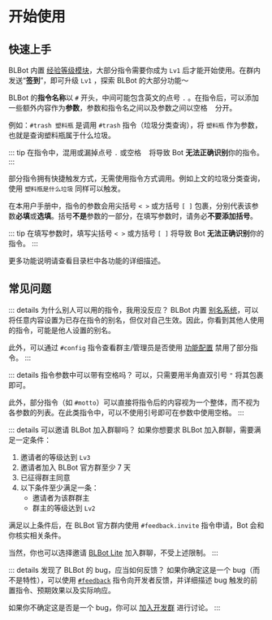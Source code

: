 # 开始使用

## 快速上手

BLBot 内置 [经验等级模块](./exp)，大部分指令需要你成为 `Lv1` 后才能开始使用。在群内发送“**签到**”，即可升级 `Lv1` ，探索 BLBot 的大部分功能～

BLBot 的**指令名称**以 `#` 开头，中间可能包含英文的点号 `.` 。在指令后，可以添加一些额外内容作为**参数**，参数和指令名之间以及参数之间以空格 ` ` 分开。

例如：`#trash 塑料瓶` 是调用 `#trash` 指令（垃圾分类查询），将 `塑料瓶` 作为参数，也就是查询塑料瓶属于什么垃圾。

::: tip
在指令中，混用或漏掉点号 `.` 或空格 ` ` 将导致 Bot **无法正确识别**你的指令。
:::

部分指令拥有快捷触发方式，无需使用指令方式调用。例如上文的垃圾分类查询，使用 `塑料瓶是什么垃圾` 同样可以触发。

在本用户手册中，指令的参数会用尖括号 `< >` 或方括号 `[ ]` 包裹，分别代表该参数**必填**或**选填**。括号**不是**参数的一部分，在填写参数时，请务必**不要添加括号**。

::: tip
在填写参数时，填写尖括号 `< >` 或方括号 `[ ]` 将导致 Bot **无法正确识别**你的指令。
:::

更多功能说明请查看目录栏中各功能的详细描述。

## 常见问题

::: details 为什么别人可以用的指令，我用没反应？
BLBot 内置 [别名系统](./alias)，可以将任意内容设置为已存在指令的别名，但仅对自己生效。因此，你看到其他人使用的指令，可能是他人设置的别名。

此外，可以通过 `#config` 指令查看群主/管理员是否使用 [功能配置](./config) 禁用了部分指令。
:::

::: details 指令参数中可以带有空格吗？
可以，只需要用半角直双引号 `"` 将其包裹即可。

此外，部分指令（如 `#motto`）可以直接将指令后的内容视为一个整体，而不视为各参数的列表。在此类指令中，可以不使用引号即可在参数中使用空格。
:::

::: details 可以邀请 BLBot 加入群聊吗？
如果你想要求 BLBot 加入群聊，需要满足一定条件：

1. 邀请者的等级达到 `Lv3`
2. 邀请者加入 BLBot 官方群至少 7 天
3. 已征得群主同意
4. 以下条件至少满足一条：
    - 邀请者为该群群主
    - 群主的等级达到 `Lv2`

满足以上条件后，在 BLBot 官方群内使用 `#feedback.invite` 指令申请，Bot 会和你核实相关条件。

当然，你也可以选择邀请 [BLBot Lite](/lite) 加入群聊，不受上述限制。
:::

::: details 发现了 BLBot 的 bug，应当如何反馈？
如果你确定这是一个 bug（而不是特性），可以使用 [`#feedback`](./overview#feedback) 指令向开发者反馈，并详细描述 bug 触发的前置指令、预期效果以及实际响应。

如果你不确定这是否是一个 bug，你可以 [加入开发群](https://jq.qq.com/?_wv=1027&k=5FBe63r) 进行讨论。
:::
